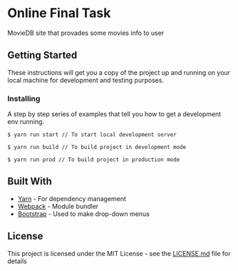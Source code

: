 # Online Final Task

MovieDB site that provades some movies info to user

## Getting Started

These instructions will get you a copy of the project up and running on your local machine for development and testing purposes.

### Installing

A step by step series of examples that tell you how to get a development env running.

```
$ yarn run start // To start local development server 
```

```
$ yarn run build // To build project in development mode
```

```
$ yarn run prod // To build project in production mode
```

## Built With

* [Yarn](https://yarnpkg.com/lang/en/) - For dependency management
* [Webpack](https://webpack.js.org/) - Module bundler
* [Bootstrap](https://getbootstrap.com/) - Used to make drop-down menus

## License

This project is licensed under the MIT License - see the [LICENSE.md](LICENSE.md) file for details
